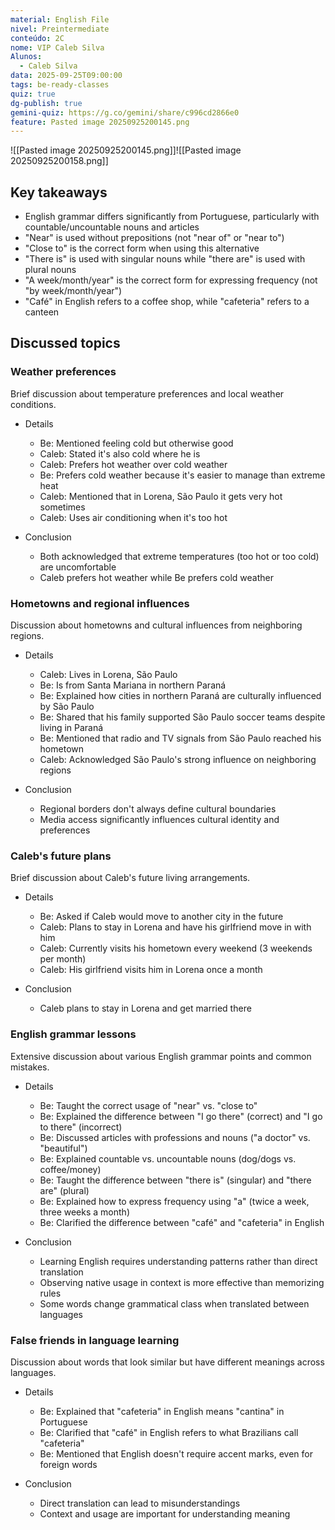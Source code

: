 ```yaml
---
material: English File
nivel: Preintermediate
conteúdo: 2C
nome: VIP Caleb Silva
Alunos:
  - Caleb Silva
data: 2025-09-25T09:00:00
tags: be-ready-classes
quiz: true
dg-publish: true
gemini-quiz: https://g.co/gemini/share/c996cd2866e0
feature: Pasted image 20250925200145.png
---
```

![[Pasted image 20250925200145.png]]![[Pasted image 20250925200158.png]]

## Key takeaways

- English grammar differs significantly from Portuguese, particularly with countable/uncountable nouns and articles
- "Near" is used without prepositions (not "near of" or "near to")
- "Close to" is the correct form when using this alternative
- "There is" is used with singular nouns while "there are" is used with plural nouns
- "A week/month/year" is the correct form for expressing frequency (not "by week/month/year")
- "Café" in English refers to a coffee shop, while "cafeteria" refers to a canteen

## Discussed topics

### Weather preferences

Brief discussion about temperature preferences and local weather conditions.

- Details
    
    - Be: Mentioned feeling cold but otherwise good
    - Caleb: Stated it's also cold where he is
    - Caleb: Prefers hot weather over cold weather
    - Be: Prefers cold weather because it's easier to manage than extreme heat
    - Caleb: Mentioned that in Lorena, São Paulo it gets very hot sometimes
    - Caleb: Uses air conditioning when it's too hot
- Conclusion
    
    - Both acknowledged that extreme temperatures (too hot or too cold) are uncomfortable
    - Caleb prefers hot weather while Be prefers cold weather

### Hometowns and regional influences

Discussion about hometowns and cultural influences from neighboring regions.

- Details
    
    - Caleb: Lives in Lorena, São Paulo
    - Be: Is from Santa Mariana in northern Paraná
    - Be: Explained how cities in northern Paraná are culturally influenced by São Paulo
    - Be: Shared that his family supported São Paulo soccer teams despite living in Paraná
    - Be: Mentioned that radio and TV signals from São Paulo reached his hometown
    - Caleb: Acknowledged São Paulo's strong influence on neighboring regions
- Conclusion
    
    - Regional borders don't always define cultural boundaries
    - Media access significantly influences cultural identity and preferences

### Caleb's future plans

Brief discussion about Caleb's future living arrangements.

- Details
    
    - Be: Asked if Caleb would move to another city in the future
    - Caleb: Plans to stay in Lorena and have his girlfriend move in with him
    - Caleb: Currently visits his hometown every weekend (3 weekends per month)
    - Caleb: His girlfriend visits him in Lorena once a month
- Conclusion
    
    - Caleb plans to stay in Lorena and get married there

### English grammar lessons

Extensive discussion about various English grammar points and common mistakes.

- Details
    
    - Be: Taught the correct usage of "near" vs. "close to"
    - Be: Explained the difference between "I go there" (correct) and "I go to there" (incorrect)
    - Be: Discussed articles with professions and nouns ("a doctor" vs. "beautiful")
    - Be: Explained countable vs. uncountable nouns (dog/dogs vs. coffee/money)
    - Be: Taught the difference between "there is" (singular) and "there are" (plural)
    - Be: Explained how to express frequency using "a" (twice a week, three weeks a month)
    - Be: Clarified the difference between "café" and "cafeteria" in English
- Conclusion
    
    - Learning English requires understanding patterns rather than direct translation
    - Observing native usage in context is more effective than memorizing rules
    - Some words change grammatical class when translated between languages

### False friends in language learning

Discussion about words that look similar but have different meanings across languages.

- Details
    
    - Be: Explained that "cafeteria" in English means "cantina" in Portuguese
    - Be: Clarified that "café" in English refers to what Brazilians call "cafeteria"
    - Be: Mentioned that English doesn't require accent marks, even for foreign words
- Conclusion
    
    - Direct translation can lead to misunderstandings
    - Context and usage are important for understanding meaning